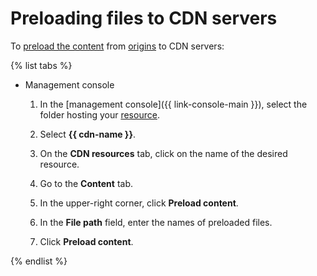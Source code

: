 # Preloading files to CDN servers

To [preload the content](../../concepts/caching.md#prefetch) from [origins](../../concepts/origins.md) to CDN servers:

{% list tabs %}

- Management console

  1. In the [management console]({{ link-console-main }}), select the folder hosting your [resource](../../concepts/resource.md).
  
  1. Select **{{ cdn-name }}**.
  
  1. On the **CDN resources** tab, click on the name of the desired resource.
  
  1. Go to the **Content** tab.
  
  1. In the upper-right corner, click **Preload content**.
  
  1. In the **File path** field, enter the names of preloaded files.
  
  1. Click **Preload content**.

{% endlist %}

